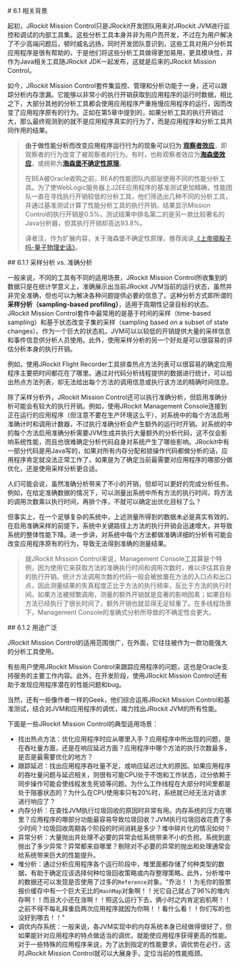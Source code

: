 <a name="6.1" />
# 6.1 相关背景

起初，JRockit Mission Control只是JRockit开发团队用来对JRockit JVM进行监控和调试的内部工具集。这些分析工具本身并非为用户而开发，不过在为用户解决了不少高端问题后，顿时威名远扬，同时开发团队意识到，这些工具对用户分析其应用程序是很有帮助的，于是他们将这些分析工具做得更加易用，更具模块性，并作为Java相关工具随JRockit JDK一起发布，这就是后来的JRockit Mission Control。

如今，JRockit Mission Control套件集监控、管理和分析功能于一身，还可以跟踪分析内存泄漏。它能够以非常小的执行开销获取到应用程序的运行时数据，相比之下，大部分其他的分析工具都会使用应用程序严重拖慢应用程序的运行，因而改变了应用程序原有的行为。正如在第5章中提到的，如果分析工具的执行开销过大，那么最终观测到的就不是应用程序真实的行为了，而是应用程序和分析工具共同作用的结果。

>由于做性能分析而改变应用程序运行行为的现象可以归为 [**观察者效应**][1]，即观察者的行为改变了被观察者的行为。有时，也称观察者效应为[**海森堡效应**][2]，或统称为[**海森堡不确定性原理**][3]。
>
>在BEA被Oracle收购之前，BEA的性能团队内部层使用不同的性能分析工具。为了使WebLogic服务器上J2EE应用程序的基准测试更加精确，性能团队一直在寻找执行开销较低的分析工具，他们筛选出几种不同的分析工具，并通过基准测试计算了性能分析工具的执行开销，结果显示Mission Control的执行开销是0.5%，测试结果中排名第二的是另一款比较著名的Java分析器，但其执行开销却高达93.8%。
>
>译者注，作为扩展内容，关于海森堡不确定性原理，推荐阅读[《上帝掷骰子吗-量子物理史话》][4]。

<a name="6.1.1" />
## 6.1.1 采样分析 vs. 准确分析

一般来说，不同的工具有不同的适用场景，JRockit Mission Control所收集到的数据只是在统计学意义上，准确展示出当前JRockit JVM当前的运行状态，虽然并非完全准确，但也可以为解决各种问题提供必要的信息了。这种分析方式即所谓的 **采样分析（sampling-based profiling）**，适用于周期性记录目标的状态。JRockit Mission Control套件中最常用的是基于时间的采样（time-based sampling）和基于状态改变子集的采样（sampling based on a subset of state changes）。作为一个巨大的状态机，JVM可以以较低的开销提供大量的采样信息和事件信息供分析人员使用。此外，使用采样分析的另一个好处是可以很容易的评估分析本身的执行开销。

例如，使用JRockit Flight Recorder工具排查热点方法列表可以很容易的确定应用程序主要把时间都花在了哪里。通过对代码分析线程提供的数据进行统计，可以给出热点方法列表，却无法给出每个方法的调用信息或执行该方法的精确时间信息。

除了采样分析外，JRockit Mission Control还可以执行准确分析，但启用准确分析可能会有较大的执行开销。例如，使用JRockit Management Console连接到正在运行的应用程序（但注意不要在生产环境这么干），对系统中的每个方法启用准确计时和调用计数器，不过执行准确分析会产生额外的运行时开销。对系统的中的每个方法启用准确分析需要JVM生成并执行大量额外的分析代码，这不仅会影响系统性能，而且也很难确定分析代码自身对系统产生了哪些影响。JRockit中有一部分代码是用Java写的，如果对所有内存分配和锁操作代码都做分析的话，应用程序肯定就没法正常工作了。如果是为了确定当前最需要对应用程序的哪部分做优化，还是使用采样分析更合适。

人们可能会说，虽然准确分析带来了不小的开销，但却可以更好的完成分析任务。例如，在给定准确数据的情况下，可以测量出系统中所有方法的执行时间，将方法的调用次数乘以执行时间，再排个序，不就可以确定出优化目标了么？

但事实上，在一个足够复杂的系统中，上述测量所得到的数据未必是真实有效的。在启用准确采样的前提下，系统中关键路径上方法的执行开销会迅速增大，并导致系统的整体性能下降。进一步讲，对系统中每个方法都做准确详细的分析有可能会改变应用程序原有的行为，导致无法得到准确的测量结果。

>就JRockit Mission Control来说，Management Console工具算是个特例，因为使用它来获取方法的准确执行时间和调用次数时，难以评估其自身的执行开销。统计方法调用次数的代码一般会被放置在方法的入口点和出口点，因此测量结果的失真程度正比于方法的执行频率，反比于方法的执行时间。如果方法被频繁调用，测量的额外开销就是显著的影响因素；如果目标方法已经执行了很长时间了，额外开销也就显得无足轻重了。在多线程场景下，Management Console的准确式分析所导致的不确定性会更大。

<a name="6.1.2" />
## 6.1.2 用途广泛

JRockit Mission Control的适用范围很广，在外面，它往往被作为一款功能强大的分析工具使用。

有些用户使用JRockit Mission Control来跟踪应用程序的问题，这也是Oracle支持服务的主要工作内容。此外，在开发阶段，使用JRockit Mission Control还有助于发现应用程序潜在的性能问题和bug。

当然，还有一些像作者一样的Geek，他们综合运用JRockit Mission Control和基准测试，结合对JVM和应用程序的调优，竭力找出JRockit JVM的所有性能。

下面是一些JRockit Mission Control的典型适用场景：

* 找出热点方法：优化应用程序时应从哪里入手？应用程序中所出现的问题，是在吞吐量方面，还是在响应延迟方面？应用程序中哪个方法的执行次数最多，是否是最需要优化的地方？
* 跟踪延迟：找出应用程序吞吐量不足，或响应延迟过大的原因。如果应用程序的吞吐量问题与延迟相关，则很有可能CPU处于不饱和工作状态，过分依赖于同步操作可能会使线程发生死锁等问题。为什么工作线程在大部分时间里都是处于阻塞状态的？为什么在CPU使用率只有20%时，系统就已经无法对请求进行响应了？
* 内存分析：在查找JVM执行垃圾回收的原因时非常有用。内存系统的压力在哪里？应用程序的哪部分功能最容易导致垃圾回收？JVM执行垃圾回收花费了多少时间？垃圾回收周期各个阶段的时间消耗是多少？堆中碎片化的情况如何？
* 异常分析：大量抛出并处理不必要的异常会给系统带来不小的负担。系统到底抛出了多少异常？异常都来自哪里？剔除对不必要的异常的抛出和处理通常会给系统带来巨大的性能提升。
* 堆分析：通过分析应用程序各个运行阶段中，堆里面都存储了何种类型的数据，有助于确定应该选择何种垃圾回收策略或内存整理策略。此外，分析堆中的数据还可以发现是否使用了过多的`Reference`对象。"乔治！！为毛你的股票报价缓存中有一个巨大无比的`HashMap`对象啊！！光它自己就占了96%的堆内存啊！！而且大小还在涨啊！！照这么运行下去，俩小时之内肯定宕机啊！！之前不得不每礼拜重启两次应用程序就因为你啊！！看什么看！！你们写的也没好到哪去！！"
* 调优内存系统：一般来说，各JVM实现中的内存系统本身已经做得很好了，但如果能针对应用程序的特点做适当的调优，就能使应用程序获得更高的性能。对于一些特殊的应用程序来说，为了达到指定的性能要求，调优势在必行，这时JRockit Mission Control就可以大展身手，定位当前的性能瓶颈。






[1]:    http://en.wikipedia.org/wiki/Observer_effect_(physics)
[2]:    https://en.wikipedia.org/wiki/Heisenberg_effect
[3]:    https://en.wikipedia.org/wiki/Uncertainty_principle
[4]:    http://book.douban.com/subject/1467022/